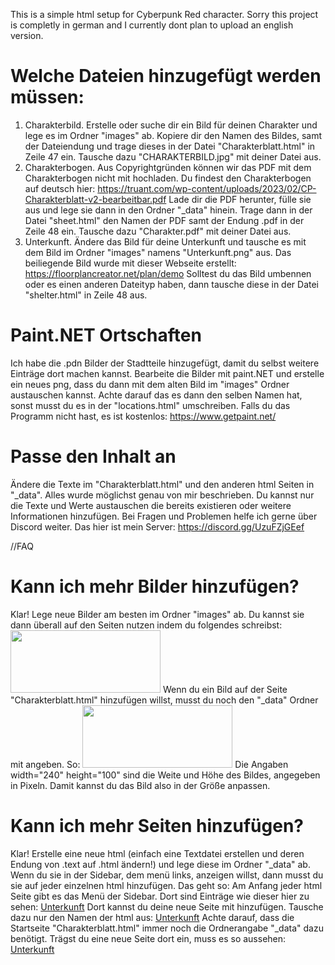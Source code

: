 This is a simple html setup for Cyberpunk Red character.
Sorry this project is completly in german and I currently dont plan to upload an english version.



# Welche Dateien hinzugefügt werden müssen:
1. Charakterbild. Erstelle oder suche dir ein Bild für deinen Charakter und lege es im Ordner "images" ab.
	Kopiere dir den Namen des Bildes, samt der Dateiendung und trage dieses in der Datei "Charakterblatt.html" in Zeile 47 ein.
	Tausche dazu "CHARAKTERBILD.jpg" mit deiner Datei aus.
2. Charakterbogen. Aus Copyrightgründen können wir das PDF mit dem Charakterbogen nicht mit hochladen.
	Du findest den Charakterbogen auf deutsch hier: https://truant.com/wp-content/uploads/2023/02/CP-Charakterblatt-v2-bearbeitbar.pdf
	Lade dir die PDF herunter, fülle sie aus und lege sie dann in den Ordner "_data" hinein.
	Trage dann in der Datei "sheet.html" den Namen der PDF samt der Endung .pdf in der Zeile 48 ein.
	Tausche dazu "Charakter.pdf" mit deiner Datei aus.
3. Unterkunft. Ändere das Bild für deine Unterkunft und tausche es mit dem Bild im Ordner "images" namens "Unterkunft.png" aus.
	Das beiliegende Bild wurde mit dieser Webseite erstellt: https://floorplancreator.net/plan/demo
	Solltest du das Bild umbennen oder es einen anderen Dateityp haben, dann tausche diese in der Datei "shelter.html" in Zeile 48 aus.



# Paint.NET Ortschaften
Ich habe die .pdn Bilder der Stadtteile hinzugefügt, damit du selbst weitere Einträge dort machen kannst.
Bearbeite die Bilder mit paint.NET und erstelle ein neues png, dass du dann mit dem alten Bild im "images" Ordner austauschen kannst.
Achte darauf das es dann den selben Namen hat, sonst musst du es in der "locations.html" umschreiben.
Falls du das Programm nicht hast, es ist kostenlos: https://www.getpaint.net/



# Passe den Inhalt an
Ändere die Texte im "Charakterblatt.html" und den anderen html Seiten in "_data".
Alles wurde möglichst genau von mir beschrieben. Du kannst nur die Texte und Werte austauschen die bereits existieren oder weitere Informationen hinzufügen.
Bei Fragen und Problemen helfe ich gerne über Discord weiter. Das hier ist mein Server: https://discord.gg/UzuFZjGEef




//FAQ

# Kann ich mehr Bilder hinzufügen?
Klar! Lege neue Bilder am besten im Ordner "images" ab. Du kannst sie dann überall auf den Seiten nutzen indem du folgendes schreibst:
	<img src="images/deinBild.png" width="240" height="100">
Wenn du ein Bild auf der Seite "Charakterblatt.html" hinzufügen willst, musst du noch den "_data" Ordner mit angeben. So:
	<img src="_data/images/deinBild.png" width="240" height="100">
Die Angaben width="240" height="100" sind die Weite und Höhe des Bildes, angegeben in Pixeln. Damit kannst du das Bild also in der Größe anpassen.


# Kann ich mehr Seiten hinzufügen?
Klar! Erstelle eine neue html (einfach eine Textdatei erstellen und deren Endung von .text auf .html ändern!) und lege diese im Ordner "_data" ab.
Wenn du sie in der Sidebar, dem menü links, anzeigen willst, dann musst du sie auf jeder einzelnen html hinzufügen. Das geht so:
	Am Anfang jeder html Seite gibt es das Menü der Sidebar. Dort sind Einträge wie dieser hier zu sehen:
		<a href="shelter.html">Unterkunft</a>
	Dort kannst du deine neue Seite mit hinzufügen. Tausche dazu nur den Namen der html aus:
		<a href="neueSeite.html">Unterkunft</a>
Achte darauf, dass die Startseite "Charakterblatt.html" immer noch die Ordnerangabe "_data" dazu benötigt. Trägst du eine neue Seite dort ein, muss es so aussehen:
	<a href="_data/neueSeite.html">Unterkunft</a>